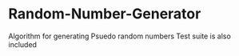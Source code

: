 # Random-Number-Generator

Algorithm for generating Psuedo random numbers
Test suite is also included
